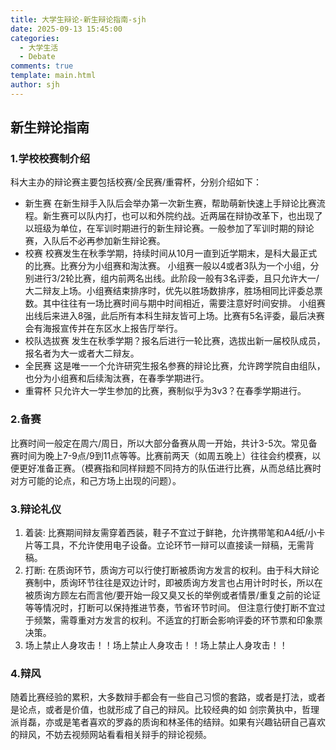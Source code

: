 ```yaml
---
title: 大学生辩论-新生辩论指南-sjh
date: 2025-09-13 15:45:00
categories:
  - 大学生活
  - Debate
comments: true
template: main.html
author: sjh
---
```

## 新生辩论指南

### 1.学校校赛制介绍
科大主办的辩论赛主要包括校赛/全民赛/重霄杯，分别介绍如下：
 
* 新生赛
在新生辩手入队后会举办第一次新生赛，帮助萌新快速上手辩论比赛流程。新生赛可以队内打，也可以和外院约战。近两届在辩协改革下，也出现了以班级为单位，在军训时期进行的新生辩论赛。一般参加了军训时期的辩论赛，入队后不必再参加新生辩论赛。
* 校赛
校赛发生在秋季学期，持续时间从10月一直到近学期末，是科大最正式的比赛。比赛分为小组赛和淘汰赛。
小组赛一般以4或者3队为一个小组，分别进行3/2轮比赛，组内前两名出线。此阶段一般有3名评委，且只允许大一/大二辩友上场。小组赛结束排序时，优先以胜场数排序，胜场相同比评委总票数。其中往往有一场比赛时间与期中时间相近，需要注意好时间安排。
小组赛出线后来进入8强，此后所有本科生辩友皆可上场。比赛有5名评委，最后决赛会有海报宣传并在东区水上报告厅举行。
* 校队选拔赛
发生在秋季学期？报名后进行一轮比赛，选拔出新一届校队成员，报名者为大一或者大二辩友。
* 全民赛
这是唯一一个允许研究生报名参赛的辩论比赛，允许跨学院自由组队，也分为小组赛和后续淘汰赛，在春季学期进行。
* 重霄杯
只允许大一学生参加的比赛，赛制似乎为3v3？在春季学期进行。

### 2.备赛
比赛时间一般定在周六/周日，所以大部分备赛从周一开始，共计3-5次。常见备赛时间为晚上7-9点/9到11点等等。比赛前两天（如周五晚上）往往会约模赛，以便更好准备正赛。（模赛指和同样辩题不同持方的队伍进行比赛，从而总结比赛时对方可能的论点，和己方场上出现的问题）。
### 3.辩论礼仪
   1. 着装:
比赛期间辩友需穿着西装，鞋子不宜过于鲜艳，允许携带笔和A4纸/小卡片等工具，不允许使用电子设备。立论环节一辩可以直接读一辩稿，无需背稿。
   2. 打断:
  在质询环节，质询方可以行使打断被质询方发言的权利。由于科大辩论赛制中，质询环节往往是双边计时，即被质询方发言也占用计时时长，所以在被质询方顾左右而言他/要开始一段又臭又长的举例或者情景/重复之前的论证等等情况时，打断可以保持推进节奏，节省环节时间。
但注意行使打断不宜过于频繁，需尊重对方发言的权利。不适宜的打断会影响评委的环节票和印象票决策。
  3. 场上禁止人身攻击！！场上禁止人身攻击！！场上禁止人身攻击！！
    
### 4.辩风  
随着比赛经验的累积，大多数辩手都会有一些自己习惯的套路，或者是打法，或者是论点，或者是价值，也就形成了自己的辩风。比较经典的如 剑宗黄执中，哲理派肖磊，亦或是笔者喜欢的罗淼的质询和林圣伟的结辩。如果有兴趣钻研自己喜欢的辩风，不妨去视频网站看看相关辩手的辩论视频。